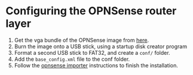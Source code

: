 # Configuring the OPNSense router layer
1. Get the vga bundle of the OPNSense image from [here](https://opnsense.org/download/).
2. Burn the image onto a USB stick, using a startup disk creator program
3. Format a second USB stick to FAT32, and create a `conf/` folder. 
4. Add the `base_config.xml` file to the conf folder. 
5. Follow the [opnsense importer](https://docs.opnsense.org/manual/install.html#id10) instructions to finish the installation.